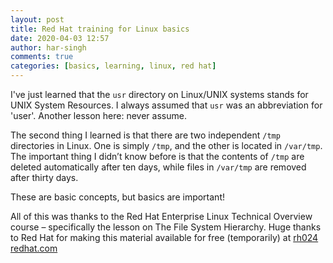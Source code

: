 ```yaml
---
layout: post
title: Red Hat training for Linux basics
date: 2020-04-03 12:57
author: har-singh
comments: true
categories: [basics, learning, linux, red hat]
---
```


I've just learned that the `usr` directory on Linux/UNIX systems stands for UNIX System Resources. I always assumed that `usr` was an abbreviation for 'user'. Another lesson here: never assume.

The second thing I learned is that there are two independent `/tmp` directories in Linux. One is simply `/tmp`, and the other is located in `/var/tmp`. The important thing I didn’t know before is that the contents of `/tmp` are deleted automatically after ten days, while files in `/var/tmp` are removed after thirty days.

These are basic concepts, but basics are important!

All of this was thanks to the Red Hat Enterprise Linux Technical Overview course – specifically the lesson on The File System Hierarchy. Huge thanks to Red Hat for making this material available for free (temporarily) at [rh024 redhat.com](https://www.redhat.com/en/services/training/rh024-red-hat-linux-technical-overview)
